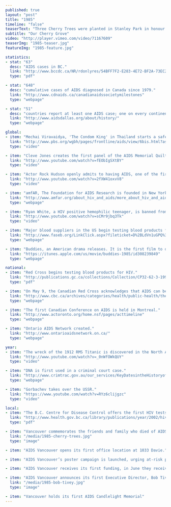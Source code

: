 ```yaml
---
published: true
layout: "post"
title: "1985"
timeline: "false"
teaserText: "Three Cherry Trees were planted in Stanley Park in honour of some of the first few individuals who died of AIDS-related illnesses in Vancouver."
subtitle: "Our Cherry Grove"
video: "http://player.vimeo.com/video/71167609"
teaserImg: "1985-teaser.jpg"
featureImg: "1985-feature.jpg"

statistics:
- stat: "63"
  desc: "AIDS cases in BC."
  link: "http://www.bccdc.ca/NR/rdonlyres/54BFF7F2-E283-4E72-BF2A-73EC2813F0D1/0/HIV_Annual_Report_2011_20111011.pdf"
  type: "pdf"

- stat: "648"
  desc: "cumulative cases of AIDS diagnosed in Canada since 1979."
  link: "http://www.cdnaids.ca/canadianaidssocietymilestones"
  type: "webpage"

- stat: "51"
  desc: "countries report at least one AIDS case; one on every continent, except Antarctica."
  link: "http://www.aidsdallas.org/about/history/"
  type: "webpage"

global:
- item: "Mechai Viravaidya, 'The Condom King' in Thailand starts a safer sex campaign, reducing HIV new infections."
  link: "http://www.pbs.org/wgbh/pages/frontline/aids/view/6bis.html?as=1"
  type: "video"

- item: "Cleve Jones creates the first panel of the AIDS Memorial Quilt."
  link: "http://www.youtube.com/watch?v=fEObIgSXtBY"
  type: "video"

- item: "Actor Rock Hudson openly admits to having AIDS, one of the first public figures to announce his status. He dies later that year."
  link: "http://www.youtube.com/watch?v=2fXW41oxvV8"
  type: "video"

- item: "amfAR, The Foundation for AIDS Research is founded in New York."
  link: "http://www.amfar.org/about_hiv_and_aids/more_about_hiv_and_aids/thirty_years_of_hivaids__snapshots_of_an_epidemic/"
  type: "webpage"

- item: "Ryan White, a HIV positive hemophilic teenager, is banned from going to school."
  link: "http://www.youtube.com/watch?v=sCMr9jbq3Tk"
  type: "video"

- item: "Major blood suppliers in the US begin testing blood products for HIV"
  link: "http://www.faseb.org/LinkClick.aspx?fileticket=D%2BLdVn1uGPQ%3D&tabid=418"
  type: "webpage"

- item: "Buddies, an American drama releases. It is the first film to deal with the AIDS pandemic."
  link: "https://itunes.apple.com/us/movie/buddies-1985/id308239849"
  type: "webpage"

national:
- item: "Red Cross begins testing blood products for HIV."
  link: "http://publications.gc.ca/collections/Collection/CP32-62-3-1997-1E.pdf"
  type: "pdf"

- item: "On May 9, the Canadian Red Cross acknowledges that AIDS can be found in blood. On Nov. 4, they begin testing the blood supply for HIV."
  link: "http://www.cbc.ca/archives/categories/health/public-health/the-krever-report-canadas-tainted-blood-disaster/canadian-red-cross-begins-testing-blood-donations-for-hiv.html"
  type: "webpage"

- item: "The first Canadian Conference on AIDS is held in Montreal."
  link: "http://www.actoronto.org/home.nsf/pages/acttimeline"
  type: "webpage"

- item: "Ontario AIDS Network created."
  link: "http://www.ontarioaidsnetwork.on.ca/"
  type: "webpage"

year:
- item: "The wreck of the 1912 RMS Titanic is discovered in the North Atlantic."
  link: "http://www.youtube.com/watch?v=_0nWfOWkQUY"
  type: "video"

- item: "DNA is first used in a criminal court case."
  link: "http://www.crimtrac.gov.au/our_services/KeyDatesintheHistoryofDNAProfiling.html"
  type: "webpage"

- item: "Gorbachev takes over the USSR."
  link: "https://www.youtube.com/watch?v=RYz6clijgzc"
  type: "video"

local:
- item: "The B.C. Centre for Disease Control offers the first HIV tests. Daphne Spencer is one of the nurses, still to date, administering the tests."
  link: "http://www.health.gov.bc.ca/library/publications/year/2002/hivreportability.pdf"
  type: "pdf"

- item: "Vancouver commemorates the friends and family who died of AIDS, in a Cherry Tree Memorial Grove planted at Stanley Park."
  link: "/media/1985-cherry-trees.jpg"
  type: "image"

- item: "AIDS Vancouver opens its first office location at 1033 Davie."

- item: "AIDS Vancouver’s poster campaign is launched, urging at-risk people to get tested and refrain from donating blood."  

- item: "AIDS Vancouver receives its first funding, in June they receive $150,000 from the Federal government and subsequently in August $50,000 from the municipal government."

- item: "AIDS Vancouver announces its first Executive Director, Bob Tivey."
  link: "/media/1985-bob-tivey.jpg"
  type: "image"

- item: "Vancouver holds its first AIDS Candlelight Memorial"
---
```


